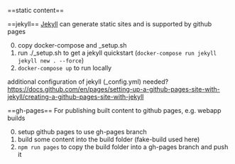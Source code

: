 
==static content==

==jekyll==
[Jekyll](https://jekyllrb.com/) can generate static sites and is supported by github pages

0. copy docker-compose and _setup.sh
0. run ./_setup.sh to get a jekyll quickstart (`docker-compose run jekyll jekyll new . --force`)
0. `docker-compose up` to run locally

additional configuration of jekyll (_config.yml) needed?
https://docs.github.com/en/pages/setting-up-a-github-pages-site-with-jekyll/creating-a-github-pages-site-with-jekyll

==gh-pages==
For publishing built content to github pages, e.g. webapp builds

0. setup github pages to use gh-pages branch
0. build some content into the build folder (fake-build used here)
0. `npm run pages` to copy the build folder into a gh-pages branch and push it
